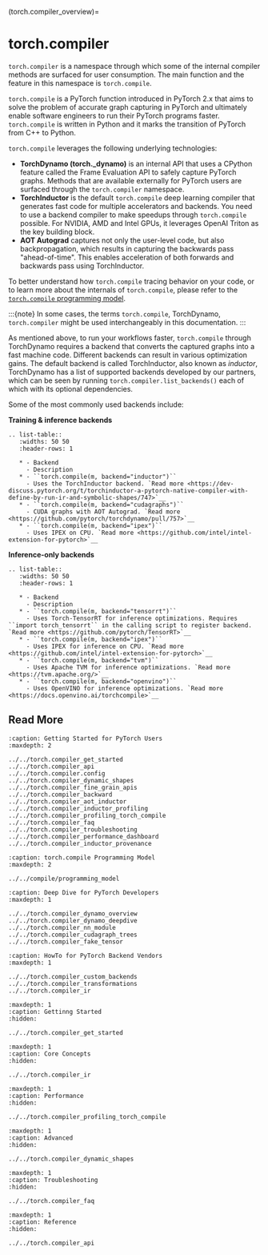 (torch.compiler_overview)=

# torch.compiler

`torch.compiler` is a namespace through which some of the internal compiler
methods are surfaced for user consumption. The main function and the feature in
this namespace is `torch.compile`.

`torch.compile` is a PyTorch function introduced in PyTorch 2.x that aims to
solve the problem of accurate graph capturing in PyTorch and ultimately enable
software engineers to run their PyTorch programs faster. `torch.compile` is
written in Python and it marks the transition of PyTorch from C++ to Python.

`torch.compile` leverages the following underlying technologies:

- **TorchDynamo (torch._dynamo)** is an internal API that uses a CPython
  feature called the Frame Evaluation API to safely capture PyTorch graphs.
  Methods that are available externally for PyTorch users are surfaced
  through the `torch.compiler` namespace.
- **TorchInductor** is the default `torch.compile` deep learning compiler
  that generates fast code for multiple accelerators and backends. You
  need to use a backend compiler to make speedups through `torch.compile`
  possible. For NVIDIA, AMD and Intel GPUs, it leverages OpenAI Triton as the key
  building block.
- **AOT Autograd** captures not only the user-level code, but also backpropagation,
  which results in capturing the backwards pass "ahead-of-time". This enables
  acceleration of both forwards and backwards pass using TorchInductor.

To better understand how `torch.compile` tracing behavior on your code, or to
learn more about the internals of `torch.compile`, please refer to the [`torch.compile` programming model](../../compile/programming_model.md).

:::{note}
In some cases, the terms `torch.compile`, TorchDynamo, `torch.compiler`
might be used interchangeably in this documentation.
:::

As mentioned above, to run your workflows faster, `torch.compile` through
TorchDynamo requires a backend that converts the captured graphs into a fast
machine code. Different backends can result in various optimization gains.
The default backend is called TorchInductor, also known as *inductor*,
TorchDynamo has a list of supported backends developed by our partners,
which can be seen by running `torch.compiler.list_backends()` each of which
with its optional dependencies.

Some of the most commonly used backends include:

**Training & inference backends**

```{eval-rst}
.. list-table::
   :widths: 50 50
   :header-rows: 1

   * - Backend
     - Description
   * - ``torch.compile(m, backend="inductor")``
     - Uses the TorchInductor backend. `Read more <https://dev-discuss.pytorch.org/t/torchinductor-a-pytorch-native-compiler-with-define-by-run-ir-and-symbolic-shapes/747>`__
   * - ``torch.compile(m, backend="cudagraphs")``
     - CUDA graphs with AOT Autograd. `Read more <https://github.com/pytorch/torchdynamo/pull/757>`__
   * - ``torch.compile(m, backend="ipex")``
     - Uses IPEX on CPU. `Read more <https://github.com/intel/intel-extension-for-pytorch>`__
```

**Inference-only backends**

```{eval-rst}
.. list-table::
   :widths: 50 50
   :header-rows: 1

   * - Backend
     - Description
   * - ``torch.compile(m, backend="tensorrt")``
     - Uses Torch-TensorRT for inference optimizations. Requires ``import torch_tensorrt`` in the calling script to register backend. `Read more <https://github.com/pytorch/TensorRT>`__
   * - ``torch.compile(m, backend="ipex")``
     - Uses IPEX for inference on CPU. `Read more <https://github.com/intel/intel-extension-for-pytorch>`__
   * - ``torch.compile(m, backend="tvm")``
     - Uses Apache TVM for inference optimizations. `Read more <https://tvm.apache.org/>`__
   * - ``torch.compile(m, backend="openvino")``
     - Uses OpenVINO for inference optimizations. `Read more <https://docs.openvino.ai/torchcompile>`__
```

## Read More

```{toctree}
:caption: Getting Started for PyTorch Users
:maxdepth: 2

../../torch.compiler_get_started
../../torch.compiler_api
../../torch.compiler.config
../../torch.compiler_dynamic_shapes
../../torch.compiler_fine_grain_apis
../../torch.compiler_backward
../../torch.compiler_aot_inductor
../../torch.compiler_inductor_profiling
../../torch.compiler_profiling_torch_compile
../../torch.compiler_faq
../../torch.compiler_troubleshooting
../../torch.compiler_performance_dashboard
../../torch.compiler_inductor_provenance

```

```{toctree}
:caption: torch.compile Programming Model
:maxdepth: 2

../../compile/programming_model
```

```{toctree}
:caption: Deep Dive for PyTorch Developers
:maxdepth: 1

../../torch.compiler_dynamo_overview
../../torch.compiler_dynamo_deepdive
../../torch.compiler_nn_module
../../torch.compiler_cudagraph_trees
../../torch.compiler_fake_tensor
```

```{toctree}
:caption: HowTo for PyTorch Backend Vendors
:maxdepth: 1

../../torch.compiler_custom_backends
../../torch.compiler_transformations
../../torch.compiler_ir
```

```{toctree}
:maxdepth: 1
:caption: Gettinng Started
:hidden:

../../torch.compiler_get_started

```

```{toctree}
:maxdepth: 1
:caption: Core Concepts
:hidden:

../../torch.compiler_ir
```


```{toctree}
:maxdepth: 1
:caption: Performance
:hidden:

../../torch.compiler_profiling_torch_compile
```

```{toctree}
:maxdepth: 1
:caption: Advanced
:hidden:

../../torch.compiler_dynamic_shapes
```

```{toctree}
:maxdepth: 1
:caption: Troubleshooting
:hidden:

../../torch.compiler_faq
```
```{toctree}
:maxdepth: 1
:caption: Reference
:hidden:

../../torch.compiler_api
```
